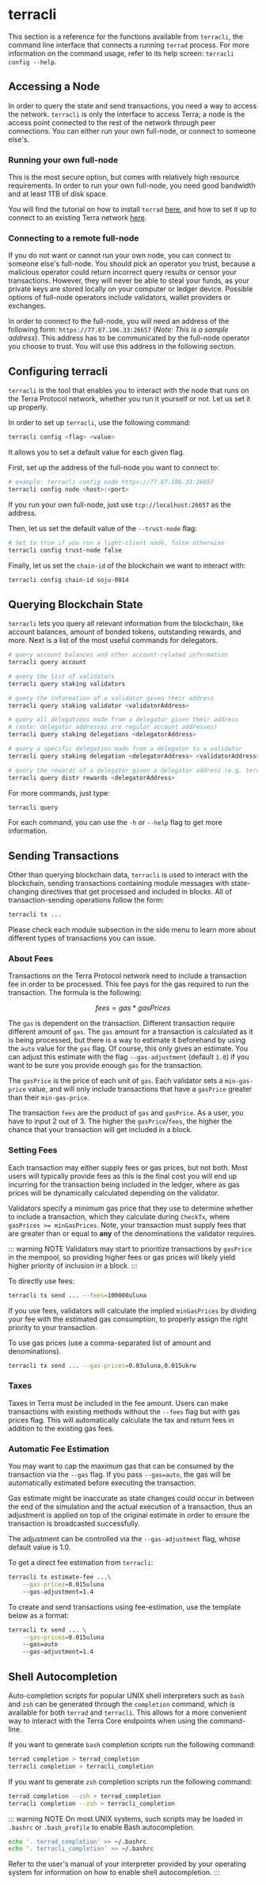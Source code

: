# terracli

This section is a reference for the functions available from `terracli`, the command line interface that connects a running `terrad` process. For more information on the command usage, refer to its help screen: `terracli config --help`.

## Accessing a Node

In order to query the state and send transactions, you need a way to access the network. `terracli` is only the interface to access Terra; a node is the access point connected to the rest of the network through peer connections. You can either run your own full-node, or connect to someone else's.

### Running your own full-node

This is the most secure option, but comes with relatively high resource requirements. In order to run your own full-node, you need good bandwidth and at least 1TB of disk space.

You will find the tutorial on how to install `terrad` [here](../node/installation.md), and how to set it up to connect to an existing Terra network [here](../node/join-network.md).

### Connecting to a remote full-node

If you do not want or cannot run your own node, you can connect to someone else's full-node. You should pick an operator you trust, because a malicious operator could return incorrect query results or censor your transactions. However, they will never be able to steal your funds, as your private keys are stored locally on your computer or ledger device. Possible options of full-node operators include validators, wallet providers or exchanges.

In order to connect to the full-node, you will need an address of the following form: `https://77.87.106.33:26657` \(_Note: This is a sample address_\). This address has to be communicated by the full-node operator you choose to trust. You will use this address in the following section.

## Configuring terracli

`terracli` is the tool that enables you to interact with the node that runs on the Terra Protocol network, whether you run it yourself or not. Let us set it up properly.

In order to set up `terracli`, use the following command:

```bash
terracli config <flag> <value>
```

It allows you to set a default value for each given flag.

First, set up the address of the full-node you want to connect to:

```bash
# example: terracli config node https://77.87.106.33:26657
terracli config node <host>:<port>
```

If you run your own full-node, just use `tcp://localhost:26657` as the address.

Then, let us set the default value of the `--trust-node` flag:

```bash
# Set to true if you run a light-client node, false otherwise
terracli config trust-node false
```

Finally, let us set the `chain-id` of the blockchain we want to interact with:

```bash
terracli config chain-id soju-0014
```

## Querying Blockchain State

`terracli` lets you query all relevant information from the blockchain, like account balances, amount of bonded tokens, outstanding rewards, and more. Next is a list of the most useful commands for delegators.

```bash
# query account balances and other account-related information
terracli query account

# query the list of validators
terracli query staking validators

# query the information of a validator given their address
terracli query staking validator <validatorAddress>

# query all delegations made from a delegator given their address
# (note: delegator addresses are regular account addresses)
terracli query staking delegations <delegatorAddress>

# query a specific delegation made from a delegator to a validator
terracli query staking delegation <delegatorAddress> <validatorAddress>

# query the rewards of a delegator given a delegator address (e.g. terra10snjt8dmpr5my0h76xj48ty80uzwhraqalu4eg)
terracli query distr rewards <delegatorAddress>
```

For more commands, just type:

```bash
terracli query
```

For each command, you can use the `-h` or `--help` flag to get more information.

## Sending Transactions

Other than querying blockchain data, `terracli` is used to interact with the blockchain, sending transactions containing module messages with state-changing directives that get processed and included in blocks. All of transaction-sending operations follow the form:

```bash
terracli tx ...
```

Please check each module subsection in the side menu to learn more about different types of transactions you can issue.

### About Fees

Transactions on the Terra Protocol network need to include a transaction fee in order to be processed. This fee pays for the gas required to run the transaction. The formula is the following:

$$fees = gas * gasPrices$$

The `gas` is dependent on the transaction. Different transaction require different amount of `gas`. The `gas` amount for a transaction is calculated as it is being processed, but there is a way to estimate it beforehand by using the `auto` value for the `gas` flag. Of course, this only gives an estimate. You can adjust this estimate with the flag `--gas-adjustment` \(default `1.0`\) if you want to be sure you provide enough `gas` for the transaction.

The `gasPrice` is the price of each unit of `gas`. Each validator sets a `min-gas-price` value, and will only include transactions that have a `gasPrice` greater than their `min-gas-price`.

The transaction `fees` are the product of `gas` and `gasPrice`. As a user, you have to input 2 out of 3. The higher the `gasPrice`/`fees`, the higher the chance that your transaction will get included in a block.

### Setting Fees

Each transaction may either supply fees or gas prices, but not both. Most users will typically provide fees as this is the final cost you will end up incurring for the transaction being included in the ledger, where as gas prices will be dynamically calculated depending on the validator.

Validators specify a minimum gas price that they use to determine whether to include a transaction, which they calculate during `CheckTx`, where `gasPrices >= minGasPrices`. Note, your transaction must supply fees that are greater than or equal to **any** of the denominations the validator requires.

::: warning NOTE
Validators may start to prioritize transactions by `gasPrice` in the mempool, so providing higher fees or gas prices will likely yield higher priority of inclusion in a block.
:::

To directly use fees:

```bash
terracli tx send ... --fees=100000uluna
```

If you use fees, validators will calculate the implied `minGasPrices` by dividing your fee with the estimated gas consumption, to properly assign the right priority to your transaction.

To use gas prices (use a comma-separated list of amount and denominations).

```bash
terracli tx send ... --gas-prices=0.03uluna,0.015ukrw
```

### Taxes

Taxes in Terra must be included in the fee amount. Users can make transactions with existing methods without the `--fees` flag but with gas prices flag. This will automatically calculate the tax and return fees in addition to the existing gas fees.

### Automatic Fee Estimation

You may want to cap the maximum gas that can be consumed by the transaction via the `--gas` flag. If you pass `--gas=auto`, the gas will be automatically estimated before executing the transaction.

Gas estimate might be inaccurate as state changes could occur in between the end of the simulation and the actual execution of a transaction, thus an adjustment is applied on top of the original estimate in order to ensure the transaction is broadcasted successfully.

The adjustment can be controlled via the `--gas-adjustment` flag, whose default value is 1.0.

To get a direct fee estimation from `terracli`:

```bash
terracli tx estimate-fee ...\
    --gas-prices=0.015uluna
    --gas-adjustment=1.4
```

To create and send transactions using fee-estimation, use the template below as a format:

```bash
terracli tx send ... \
    --gas-prices=0.015uluna
    --gas=auto
    --gas-adjustment=1.4
```

## Shell Autocompletion

Auto-completion scripts for popular UNIX shell interpreters such as `bash` and `zsh` can be generated through the `completion` command, which is available for both `terrad` and `terracli`. This allows for a more convenient way to interact with the Terra Core endpoints when using the command-line.

If you want to generate `bash` completion scripts run the following command:

```bash
terrad completion > terrad_completion
terracli completion > terracli_completion
```

If you want to generate `zsh` completion scripts run the following command:

```bash
terrad completion --zsh > terrad_completion
terracli completion --zsh > terracli_completion
```

::: warning NOTE
On most UNIX systems, such scripts may be loaded in `.bashrc` or `.bash_profile` to enable Bash autocompletion.

```bash
echo '. terrad_completion' >> ~/.bashrc
echo '. terracli_completion' >> ~/.bashrc
```

Refer to the user's manual of your interpreter provided by your operating system for information on how to enable shell autocompletion.
:::

